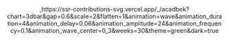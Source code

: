 <div align="center">

<!--
<h1>
    <img src="https://raw.githubusercontent.com/MartinHeinz/MartinHeinz/master/wave.gif" width="30">
    Hi there 
  </h1>
  
  <img src="https://raw.githubusercontent.com/CatsJuice/CatsJuice/output/github-contribution-grid-snake.svg#gh-light-mode-only" />
  <img src="https://raw.githubusercontent.com/CatsJuice/CatsJuice/output/github-contribution-grid-snake-dark.svg#gh-dark-mode-only" />
-->

<a href="https://github.com/acadbek/ssr-contributions-img">

   <picture>
    <source media="(prefers-color-scheme: dark)" srcset=https://ssr-contributions-svg.vercel.app/_/acadbek?chart=3dbar&gap=0.6&scale=2&flatten=1&animation=wave&animation_duration=4&animation_delay=0.06&animation_amplitude=24&animation_frequency=0.1&animation_wave_center=0_3&weeks=30&theme=green&dark=true">
    <source media="(prefers-color-scheme: light)" srcset="https://ssr-contributions-svg.vercel.app/_/acadbek?chart=3dbar&gap=0.6&scale=2&flatten=1&animation=wave&animation_duration=4&animation_delay=0.06&animation_amplitude=24&animation_frequency=0.1&animation_wave_center=0_3&weeks=30&theme=green&dark=true">
    <img alt="" src="[https://ssr-contributions-svg.vercel.app/_/CatsJuice?chart=3dbar&flatten=1&weeks=40&animation=wave&format=svg&gap=0.6&animation_frequency=0.2&animation_amplitude=20&theme=pink](https://ssr-contributions-svg.vercel.app/_/CatsJuice?chart=3dbar&gap=0.6&scale=2&flatten=2&animation=wave&animation_duration=4&animation_delay=0.06&animation_amplitude=24&animation_frequency=0.1&animation_wave_center=0_3&format=svg&weeks=34&theme=native)" >
  </picture>
</a>
  https://ssr-contributions-svg.vercel.app/_/acadbek?chart=3dbar&gap=0.6&scale=2&flatten=1&animation=wave&animation_duration=4&animation_delay=0.06&animation_amplitude=24&animation_frequency=0.1&animation_wave_center=0_3&weeks=30&theme=green&dark=true
  
</div>
